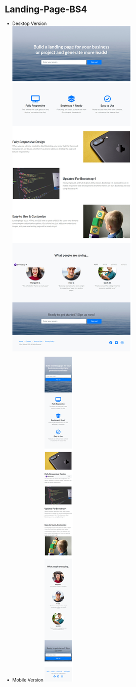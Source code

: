 # Landing-Page-BS4
 
* Desktop Version
  ![desktop-mockup](/Desktop.jpg)

* Mobile Version
  ![mobile-mockup](Mobile.png)
